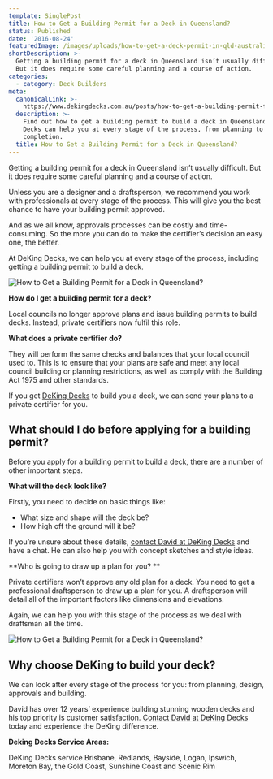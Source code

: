 ```yaml
---
template: SinglePost
title: How to Get a Building Permit for a Deck in Queensland?
status: Published
date: '2016-08-24'
featuredImage: /images/uploads/how-to-get-a-deck-permit-in-qld-australia.jpeg
shortDescription: >-
  Getting a building permit for a deck in Queensland isn’t usually difficult.
  But it does require some careful planning and a course of action.
categories:
  - category: Deck Builders
meta:
  canonicalLink: >-
    https://www.dekingdecks.com.au/posts/how-to-get-a-building-permit-for-a-deck-in-queensland/
  description: >-
    Find out how to get a building permit to build a deck in Queensland. DeKing
    Decks can help you at every stage of the process, from planning to
    completion.
  title: How to Get a Building Permit for a Deck in Queensland?
---
```

Getting a building permit for a deck in Queensland isn’t usually difficult. But it does require some careful planning and a course of action.

Unless you are a designer and a draftsperson, we recommend you work with professionals at every stage of the process. This will give you the best chance to have your building permit approved.

And as we all know, approvals processes can be costly and time-consuming. So the more you can do to make the certifier’s decision an easy one, the better.

At DeKing Decks, we can help you at every stage of the process, including getting a building permit to build a deck.

![How to Get a Building Permit for a Deck in Queensland?](/images/uploads/red-meranti.jpg)

**How do I get a building permit for a deck?**

Local councils no longer approve plans and issue building permits to build decks. Instead, private certifiers now fulfil this role.

**What does a private certifier do?**

They will perform the same checks and balances that your local council used to. This is to ensure that your plans are safe and meet any local council building or planning restrictions, as well as comply with the Building Act 1975 and other standards.

If you get [DeKing Decks](https://www.dekingdecks.com.au/) to build you a deck, we can send your plans to a private certifier for you.

## What should I do before applying for a building permit?

Before you apply for a building permit to build a deck, there are a number of other important steps.

**What will the deck look like?**

Firstly, you need to decide on basic things like:

* What size and shape will the deck be?
* How high off the ground will it be?

If you’re unsure about these details, [contact David at DeKing Decks](https://www.dekingdecks.com.au/contact/) and have a chat. He can also help you with concept sketches and style ideas.

**Who is going to draw up a plan for you?
**

Private certifiers won’t approve any old plan for a deck. You need to get a professional draftsperson to draw up a plan for you. A draftsperson will detail all of the important factors like dimensions and elevations.

Again, we can help you with this stage of the process as we deal with draftsman all the time.

![How to Get a Building Permit for a Deck in Queensland?](/images/uploads/how-to-get-a-deck-permit-in-qld-australia.jpeg)

## Why choose DeKing to build your deck?

We can look after every stage of the process for you: from planning, design, approvals and building.

David has over 12 years’ experience building stunning wooden decks and his top priority is customer satisfaction. [Contact David at DeKing Decks](https://www.dekingdecks.com.au/contact/) today and experience the DeKing difference.

**Deking Decks Service Areas:**

DeKing Decks service Brisbane, Redlands, Bayside, Logan, Ipswich, Moreton Bay, the Gold Coast, Sunshine Coast and Scenic Rim
